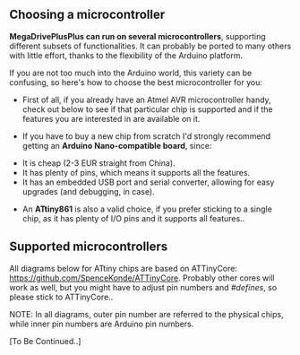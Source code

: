 ## Choosing a microcontroller

**MegaDrivePlusPlus can run on several microcontrollers**, supporting different subsets of functionalities. It can probably be ported to many others with little effort, thanks to the flexibility of the Arduino platform.

If you are not too much into the Arduino world, this variety can be confusing, so here's how to choose the best microcontroller for you:

* First of all, if you already have an Atmel AVR microcontroller handy, check out below to see if that particular chip is supported and if the features you are interested in are available on it.

* If you have to buy a new chip from scratch I'd strongly recommend getting an
**Arduino Nano-compatible board**, since:
- It is cheap (2-3 EUR straight from China).
- It has plenty of pins, which means it supports all the features.
- It has an embedded USB port and serial converter, allowing for easy
upgrades (and debugging, in case).

* An **ATtiny861** is also a valid choice, if you prefer sticking to a single chip,
as it has plenty of I/O pins and it supports all features..

## Supported microcontrollers
All diagrams below for ATtiny chips are based on ATTinyCore:
https://github.com/SpenceKonde/ATTinyCore. Probably other cores will work as well, but you might have to adjust pin numbers and *#defines*, so please stick to ATTinyCore..

NOTE: In all diagrams, outer pin number are referred to the physical chips,
while inner pin numbers are Arduino pin numbers.

[To Be Continued..]